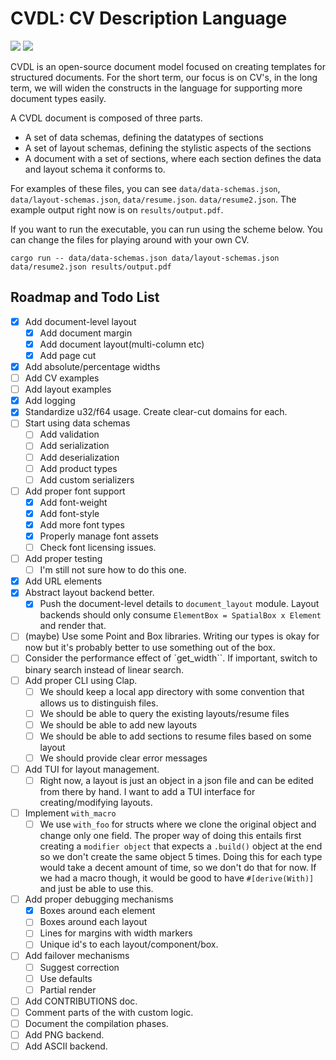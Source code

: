 # CVDL: CV Description Language

![](https://badgen.net/static/license/MIT/blue)
![](https://badgen.net/github/stars/alpaylan/cvdl)

CVDL is an open-source document model focused on creating templates for structured documents. For the short term,
our focus is on CV's, in the long term, we will widen the constructs in the language for supporting more document types easily.

A CVDL document is composed of three parts.

- A set of data schemas, defining the datatypes of sections
- A set of layout schemas, defining the stylistic aspects of the sections
- A document with a set of sections, where each section defines the data and layout schema it conforms to.

For examples of these files, you can see `data/data-schemas.json`, `data/layout-schemas.json`, `data/resume.json`. `data/resume2.json`. The example output right now is on `results/output.pdf`.

If you want to run the executable, you can run using the scheme below. You can change the files for playing around
with your own CV.

`cargo run -- data/data-schemas.json data/layout-schemas.json data/resume2.json results/output.pdf`

## Roadmap and Todo List

- [x] Add document-level layout
  - [x] Add document margin
  - [x] Add document layout(multi-column etc)
  - [x] Add page cut
- [x] Add absolute/percentage widths
- [ ] Add CV examples
- [ ] Add layout examples
- [x] Add logging
- [x] Standardize u32/f64 usage. Create clear-cut domains for each.
- [ ] Start using data schemas
  - [ ] Add validation
  - [ ] Add serialization
  - [ ] Add deserialization
  - [ ] Add product types
  - [ ] Add custom serializers
- [ ] Add proper font support
  - [x] Add font-weight
  - [x] Add font-style
  - [x] Add more font types
  - [x] Properly manage font assets
  - [ ] Check font licensing issues.
- [ ] Add proper testing
  - [ ] I'm still not sure how to do this one.
- [x] Add URL elements
- [x] Abstract layout backend better.
  - [x] Push the document-level details to `document_layout` module. Layout backends should only consume `ElementBox = SpatialBox x Element` and render that.
- [ ] (maybe) Use some Point and Box libraries. Writing our types is okay for now but it's probably better to use something out of the box.
- [ ] Consider the performance effect of `get_width``. If important, switch to binary search instead of linear search.
- [ ] Add proper CLI using Clap.
  - [ ] We should keep a local app directory with some convention that allows us to distinguish files.
  - [ ] We should be able to query the existing layouts/resume files
  - [ ] We should be able to add new layouts
  - [ ] We should be able to add sections to resume files based on some layout
  - [ ] We should provide clear error messages
- [ ] Add TUI for layout management.
  - [ ] Right now, a layout is just an object in a json file and can be edited from there by hand. I want to add a TUI interface for creating/modifying layouts.
- [ ] Implement `with_macro`
  - [ ] We use `with_foo` for structs where we clone the original object and change only one field. The proper way of doing this entails first creating a `modifier object` that expects a `.build()` object at the end so we don't create the same object 5 times. Doing this for each type would take a decent amount of time, so we don't do that for now. If we had a macro though, it would be good to have `#[derive(With)]` and just be able to use this.
- [ ] Add proper debugging mechanisms
  - [x] Boxes around each element
  - [ ] Boxes around each layout
  - [ ] Lines for margins with width markers
  - [ ] Unique id's to each layout/component/box.
- [ ] Add failover mechanisms
  - [ ] Suggest correction
  - [ ] Use defaults
  - [ ] Partial render
- [ ] Add CONTRIBUTIONS doc.
- [ ] Comment parts of the with custom logic.
- [ ] Document the compilation phases.
- [ ] Add PNG backend.
- [ ] Add ASCII backend.
